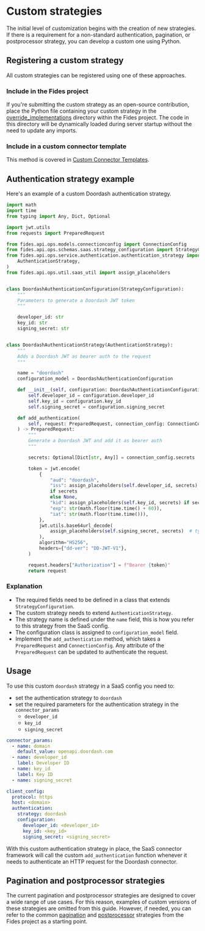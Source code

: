 # Custom strategies

The initial level of customization begins with the creation of new strategies. If there is a requirement for a non-standard authentication, pagination, or postprocessor strategy, you can develop a custom one using Python.

## Registering a custom strategy

All custom strategies can be registered using one of these approaches.

### Include in the Fides project

If you're submitting the custom strategy as an open-source contribution, place the Python file containing your custom strategy in the [override_implementations](https://github.com/ethyca/fides/tree/main/src/fides/api/ops/service/saas_request/override_implementations) directory within the Fides project. The code in this directory will be dynamically loaded during server startup without the need to update any imports.

### Include in a custom connector template

This method is covered in [Custom Connector Templates](./register_custom_template).

## Authentication strategy example

Here's an example of a custom Doordash authentication strategy.

```python filename="authentication_strategy_doordash.py"
import math
import time
from typing import Any, Dict, Optional

import jwt.utils
from requests import PreparedRequest

from fides.api.ops.models.connectionconfig import ConnectionConfig
from fides.api.ops.schemas.saas.strategy_configuration import StrategyConfiguration
from fides.api.ops.service.authentication.authentication_strategy import (
    AuthenticationStrategy,
)
from fides.api.ops.util.saas_util import assign_placeholders


class DoordashAuthenticationConfiguration(StrategyConfiguration):
    """
    Parameters to generate a Doordash JWT token
    """

    developer_id: str
    key_id: str
    signing_secret: str


class DoordashAuthenticationStrategy(AuthenticationStrategy):
    """
    Adds a Doordash JWT as bearer auth to the request
    """

    name = "doordash"
    configuration_model = DoordashAuthenticationConfiguration

    def __init__(self, configuration: DoordashAuthenticationConfiguration):
        self.developer_id = configuration.developer_id
        self.key_id = configuration.key_id
        self.signing_secret = configuration.signing_secret

    def add_authentication(
        self, request: PreparedRequest, connection_config: ConnectionConfig
    ) -> PreparedRequest:
        """
        Generate a Doordash JWT and add it as bearer auth
        """

        secrets: Optional[Dict[str, Any]] = connection_config.secrets

        token = jwt.encode(
            {
                "aud": "doordash",
                "iss": assign_placeholders(self.developer_id, secrets)
                if secrets
                else None,
                "kid": assign_placeholders(self.key_id, secrets) if secrets else None,
                "exp": str(math.floor(time.time() + 60)),
                "iat": str(math.floor(time.time())),
            },
            jwt.utils.base64url_decode(
                assign_placeholders(self.signing_secret, secrets)  # type: ignore
            ),
            algorithm="HS256",
            headers={"dd-ver": "DD-JWT-V1"},
        )

        request.headers["Authorization"] = f"Bearer {token}"
        return request

```

### Explanation

- The required fields need to be defined in a class that extends `StrategyConfiguration`.
- The custom strategy needs to extend `AuthenticationStrategy`.
- The strategy name is defined under the `name` field, this is how you refer to this strategy from the SaaS config.
- The configuration class is assigned to `configuration_model` field.
- Implement the `add_authentication` method, which takes a `PreparedRequest` and `ConnectionConfig`. Any attribute of the `PreparedRequest` can be updated to authenticate the request.

## Usage

To use this custom `doordash` strategy in a SaaS config you need to:

- set the authentication strategy to `doordash`
- set the required parameters for the authentication strategy in the `connector_params`
  - `developer_id`
  - `key_id`
  - `signing_secret`

```yaml
connector_params:
  - name: domain
    default_value: openapi.doordash.com
  - name: developer_id
    label: Developer ID
  - name: key_id
    label: Key ID
  - name: signing_secret

client_config:
  protocol: https
  host: <domain>
  authentication:
    strategy: doordash
    configuration:
      developer_id: <developer_id>
      key_id: <key_id>
      signing_secret: <signing_secret>
```

With this custom authentication strategy in place, the SaaS connector framework will call the custom `add_authentication` function whenever it needs to authenticate an HTTP request for the Doordash connector.

## Pagination and postprocessor strategies

The current pagination and postprocessor strategies are designed to cover a wide range of use cases. For this reason, examples of custom versions of these strategies are omitted from this guide. However, if needed, you can refer to the common [pagination](https://github.com/ethyca/fides/tree/main/src/fides/api/ops/service/pagination) and [postprocessor](https://github.com/ethyca/fides/tree/main/src/fides/api/ops/service/processors/post_processor_strategy) strategies from the Fides project as a starting point.
